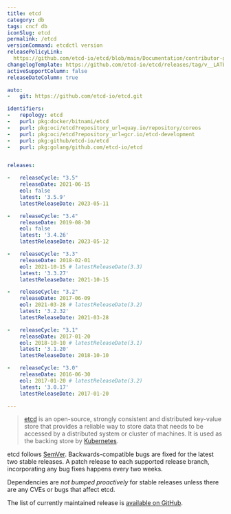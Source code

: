 ```yaml
---
title: etcd
category: db
tags: cncf db
iconSlug: etcd
permalink: /etcd
versionCommand: etcdctl version
releasePolicyLink: 
  https://github.com/etcd-io/etcd/blob/main/Documentation/contributor-guide/branch_management.md#stable-branches
changelogTemplate: https://github.com/etcd-io/etcd/releases/tag/v__LATEST__
activeSupportColumn: false
releaseDateColumn: true

auto:
-   git: https://github.com/etcd-io/etcd.git

identifiers:
-   repology: etcd
-   purl: pkg:docker/bitnami/etcd
-   purl: pkg:oci/etcd?repository_url=quay.io/repository/coreos
-   purl: pkg:oci/etcd?repository_url=gcr.io/etcd-development
-   purl: pkg:github/etcd-io/etcd
-   purl: pkg:golang/github.com/etcd-io/etcd


releases:

-   releaseCycle: "3.5"
    releaseDate: 2021-06-15
    eol: false
    latest: '3.5.9'
    latestReleaseDate: 2023-05-11

-   releaseCycle: "3.4"
    releaseDate: 2019-08-30
    eol: false
    latest: '3.4.26'
    latestReleaseDate: 2023-05-12

-   releaseCycle: "3.3"
    releaseDate: 2018-02-01
    eol: 2021-10-15 # latestReleaseDate(3.3)
    latest: '3.3.27'
    latestReleaseDate: 2021-10-15

-   releaseCycle: "3.2"
    releaseDate: 2017-06-09
    eol: 2021-03-28 # latestReleaseDate(3.2)
    latest: '3.2.32'
    latestReleaseDate: 2021-03-28

-   releaseCycle: "3.1"
    releaseDate: 2017-01-20
    eol: 2018-10-10 # latestReleaseDate(3.1)
    latest: '3.1.20'
    latestReleaseDate: 2018-10-10

-   releaseCycle: "3.0"
    releaseDate: 2016-06-30
    eol: 2017-01-20 # latestReleaseDate(3.2)
    latest: '3.0.17'
    latestReleaseDate: 2017-01-20

---
```


> [etcd](https://etcd.io) is an open-source, strongly consistent and distributed
> key-value store that provides a reliable way to store data that needs to be
> accessed by a distributed system or cluster of machines. It is used as the
> backing store by [Kubernetes](/kubernetes).

etcd follows [SemVer](https://semver.org/). Backwards-compatible bugs are fixed for the latest two stable releases. A
patch release to each supported release branch, incorporating any bug fixes
happens every two weeks.

Dependencies are _not bumped proactively_ for stable releases unless
there are any CVEs or bugs that affect etcd.

The list of currently maintained release is [available on GitHub](https://github.com/etcd-io/etcd/blob/main/Documentation/contributor-guide/release.md#release-management).

